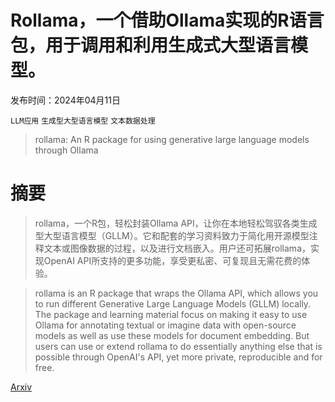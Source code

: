 # Rollama，一个借助Ollama实现的R语言包，用于调用和利用生成式大型语言模型。

发布时间：2024年04月11日

`LLM应用` `生成型大型语言模型` `文本数据处理`

> rollama: An R package for using generative large language models through Ollama

# 摘要

> rollama，一个R包，轻松封装Ollama API，让你在本地轻松驾驭各类生成型大型语言模型（GLLM）。它和配套的学习资料致力于简化用开源模型注释文本或图像数据的过程，以及进行文档嵌入。用户还可拓展rollama，实现OpenAI API所支持的更多功能，享受更私密、可复现且无需花费的体验。

> rollama is an R package that wraps the Ollama API, which allows you to run different Generative Large Language Models (GLLM) locally. The package and learning material focus on making it easy to use Ollama for annotating textual or imagine data with open-source models as well as use these models for document embedding. But users can use or extend rollama to do essentially anything else that is possible through OpenAI's API, yet more private, reproducible and for free.

[Arxiv](https://arxiv.org/abs/2404.07654)